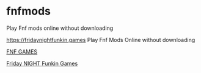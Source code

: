 # fnfmods
Play Fnf mods online without downloading

https://fridaynightfunkin.games Play Fnf Mods Online without downloading

<a href="https://fridaynightfunkin.games">FNF GAMES</a>

<a href="https://fridaynightfunkin.games">Friday NIGHT Funkin Games</a>
